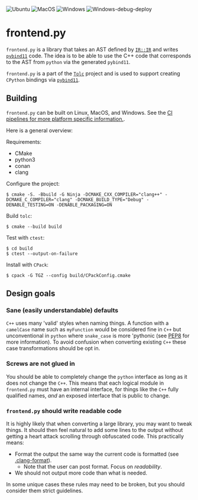 ![Ubuntu](https://github.com/Tolc-Software/frontend.py/workflows/Ubuntu/badge.svg) ![MacOS](https://github.com/Tolc-Software/frontend.py/workflows/MacOS/badge.svg) ![Windows](https://github.com/Tolc-Software/frontend.py/actions/workflows/windows.yml/badge.svg) ![Windows-debug-deploy](https://github.com/Tolc-Software/frontend.py/actions/workflows/windows-debug-deploy.yml/badge.svg)

# frontend.py #

`frontend.py` is a library that takes an AST defined by [`IR::IR`](https://github.com/Tolc-Software/IntermediateRepresentation) and writes [`pybind11`](https://github.com/pybind/pybind11) code. The idea is to be able to use the C++ code that corresponds to the AST from `python` via the generated `pybind11`.

`frontend.py` is a part of the [`Tolc`](https://github.com/Tolc-Software/tolc) project and is used to support creating `CPython` bindings via [`pybind11`](https://github.com/pybind/pybind11).

## Building ##

`frontend.py` can be built on Linux, MacOS, and Windows. See the [CI pipelines for more platform specific information.](./.github/workflows/).

Here is a general overview:

Requirements:

* CMake
* python3
* conan
* clang

Configure the project:

```shell
$ cmake -S. -Bbuild -G Ninja -DCMAKE_CXX_COMPILER="clang++" -DCMAKE_C_COMPILER="clang" -DCMAKE_BUILD_TYPE="Debug" -DENABLE_TESTING=ON -DENABLE_PACKAGING=ON
```

Build `tolc`:

```shell
$ cmake --build build
```

Test with `ctest`:

```shell
$ cd build
$ ctest --output-on-failure
```

Install with `CPack`:

```shell
$ cpack -G TGZ --config build/CPackConfig.cmake
```


## Design goals ##

### Sane (easily understandable) defaults ###

`C++` uses many 'valid' styles when naming things. A function with a `camelCase` name such as `myFunction` would be considered fine in `C++` but unconventional in `python` where `snake_case` is more 'pythonic (see [PEP8](https://www.python.org/dev/peps/pep-0008/#function-and-variable-names) for more information). To avoid confusion when converting existing `C++` these case transformations should be opt in.

### Screws are not glued in ###

You should be able to completely change the `python` interface as long as it does not change the `C++`. This means that each logical module in `frontend.py` must have an internal interface, for things like the `C++` fully qualified names, *and* an exposed interface that is public to change.

### `frontend.py` should write readable code ###

It is highly likely that when converting a large library, you may want to tweak things. It should then feel natural to add some lines to the output without getting a heart attack scrolling through obfuscated code. This practically means:

* Format the output the same way the current code is formatted (see [.clang-format](./.clang-format)).
    * Note that the user can post format. Focus on *readability*.
* We should not output more code than what is needed.

In some unique cases these rules may need to be broken, but you should consider them strict guidelines.

